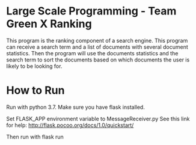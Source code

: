 # Large Scale Programming - Team Green X Ranking
This program is the ranking component of a search engine. This program can receive a search term and a list of documents with several document statistics. Then the program will use the documents statistics and the search term to sort the documents based on which documents the user is likely to be looking for.

# How to Run

Run with python 3.7. Make sure you have flask installed.

Set FLASK_APP environment variable to MessageReceiver.py
See this link for help: http://flask.pocoo.org/docs/1.0/quickstart/

Then run with flask run

